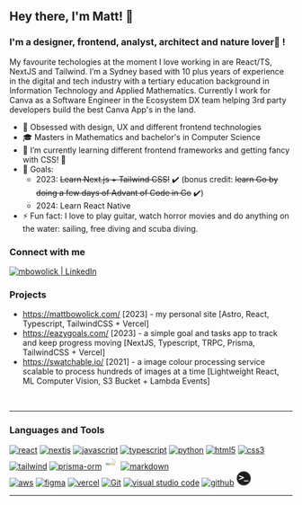 ## Hey there, I'm Matt! 👋 

### I'm a designer, frontend, analyst, architect and nature lover🌳 !

My favourite techologies at the moment I love working in are React/TS, NextJS and Tailwind. I’m a Sydney based with 10 plus years of experience in the digital and tech industry with a tertiary education background in Information Technology and Applied Mathematics. Currently I work for Canva as a Software Engineer in the Ecosystem DX team helping 3rd party developers build the best Canva App's in the land.

- 🤩 Obsessed with design, UX and different frontend technologies
- 🎓 Masters in Mathematics and bachelor's in Computer Science
- 🌱 I’m currently learning different frontend frameworks and getting fancy with CSS! 🤩  
- 🥅 Goals:
  - 2023: ~~Learn Next.js + Tailwind CSS!~~ ✔️ (bonus credit: ~~learn Go by doing a few days of Advant of Code in Go~~ ✔️)
  - 2024: Learn React Native 
- ⚡ Fun fact: I love to play guitar, watch horror movies and do anything on the water: sailing, free diving and scuba diving.

### Connect with me
[<img alt="mbowolick | LinkedIn" width="22px" src="https://cdn.jsdelivr.net/npm/simple-icons@v3/icons/linkedin.svg" />](https://www.linkedin.com/in/matthew-bowolick/)

### Projects
- https://mattbowolick.com/ [2023] - my personal site [Astro, React, Typescript, TailwindCSS + Vercel]
- https://eazygoals.com/ [2023] - a simple goal and tasks app to track and keep progress moving [NextJS, Typescript, TRPC, Prisma, TailwindCSS + Vercel]
- https://swatchable.io/ [2021] - a image colour processing service scalable to process hundreds of images at a time [Lightweight React, ML Computer Vision, S3 Bucket + Lambda Events]

<br />

---


### Languages and Tools

[<img alt="react" width="26px" src="https://img.icons8.com/office/240/000000/react.png" />](https://reactjs.org/)
[<img alt="nextjs" width="26px" src="https://img.icons8.com/color/96/nextjs.png" />](https://nextjs.org/)
[<img alt="javascript" width="26px" src="https://img.icons8.com/color/240/000000/javascript.png" />](https://developer.mozilla.org/en-US/docs/Web/JavaScript)
[<img alt="typescript" width="26px" src="https://img.icons8.com/color/96/000000/typescript.png" />](https://www.typescriptlang.org/)
[<img alt="python" width="26px" src="https://img.icons8.com/color/240/000000/python.png">](https://www.python.org/)
[<img alt="html5" width="26px" src="https://img.icons8.com/color/240/000000/html-5.png">](https://developer.mozilla.org/en-US/docs/Web/HTML)
[<img alt="css3" width="26px" src="https://img.icons8.com/color/240/000000/css3.png">](https://developer.mozilla.org/en-US/docs/Web/CSS)
[<img alt="tailwind" width="26px" src="https://img.icons8.com/color/96/tailwind_css.png">](https://tailwindcss.com/)
[<img alt="prisma-orm" width="26px" src="https://img.icons8.com/color/96/prisma-orm.png">](https://www.prisma.io/)
[<img alt="MySQL" width="26px" src="https://raw.githubusercontent.com/github/explore/80688e429a7d4ef2fca1e82350fe8e3517d3494d/topics/mysql/mysql.png">](https://dev.mysql.com/)
[<img alt="markdown" width="26px" src="https://img.icons8.com/ios-filled/100/000000/markdown.png">](https://www.markdownguide.org/)
<br />
[<img alt="aws" width="26px" src="https://img.icons8.com/color/240/000000/amazon-web-services.png">](https://aws.amazon.com/)
[<img alt="figma" width="26px" src="https://img.icons8.com/color/96/000000/figma--v1.png">](https://www.figma.com)
[<img alt="vercel" width="26px" src="https://github-production-user-asset-6210df.s3.amazonaws.com/25400116/282227375-f6c123e7-8621-4a48-90a3-ca6a876ee232.png">](https://vercel.com/)
[<img alt="Git" width="26px" src="https://img.icons8.com/color/240/000000/git.png">](https://git-scm.com/)
[<img alt="visual studio code" width="26px" src="https://img.icons8.com/fluent/240/000000/visual-studio-code-2019.png" />](https://code.visualstudio.com/)
[<img alt="github" width="26px" src="https://img.icons8.com/ios-glyphs/240/000000/github.png">](https://github.com/)
[<img alt="terminal" width="26px" src="https://raw.githubusercontent.com/github/explore/80688e429a7d4ef2fca1e82350fe8e3517d3494d/topics/terminal/terminal.png">](https://docs.microsoft.com/en-us/windows/terminal/)



---
